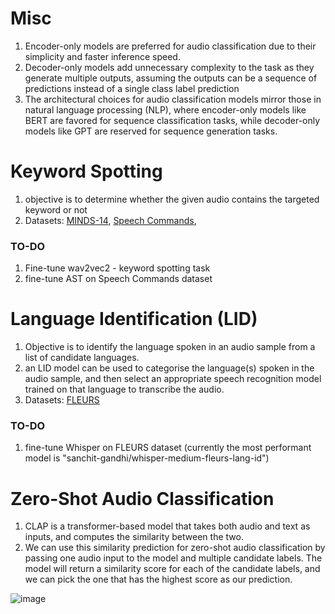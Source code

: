 # Misc

1. Encoder-only models are preferred for audio classification due to their simplicity and faster inference speed.
2. Decoder-only models add unnecessary complexity to the task as they generate multiple outputs, assuming the outputs can be a sequence of predictions instead of a single class label prediction
3. The architectural choices for audio classification models mirror those in natural language processing (NLP), where encoder-only models like BERT are favored for sequence classification tasks, while decoder-only models like GPT are reserved for sequence generation tasks.

# Keyword Spotting

1. objective is to determine whether the given audio contains the targeted keyword or not
2. Datasets: [MINDS-14](https://huggingface.co/datasets/PolyAI/minds14), [Speech Commands](https://huggingface.co/datasets/speech_commands), 

### TO-DO

1. Fine-tune wav2vec2 - keyword spotting task
2. fine-tune AST on Speech Commands dataset

# Language Identification (LID)

1. Objective is to identify the language spoken in an audio sample from a list of candidate languages.
2. an LID model can be used to categorise the language(s) spoken in the audio sample, and then select an appropriate speech recognition model trained on that language to transcribe the audio.
3. Datasets: [FLEURS](https://huggingface.co/datasets/google/fleurs)

### TO-DO

1. fine-tune Whisper on FLEURS dataset (currently the most performant model is "sanchit-gandhi/whisper-medium-fleurs-lang-id")

# Zero-Shot Audio Classification

1. CLAP is a transformer-based model that takes both audio and text as inputs, and computes the similarity between the two.
2. We can use this similarity prediction for zero-shot audio classification by passing one audio input to the model and multiple candidate labels. The model will return a similarity score for each of the candidate labels, and we can pick the one that has the highest score as our prediction.

![image](https://github.com/DrishtiShrrrma/huggingface-audio-course/assets/129742046/3e0ae895-0ddf-410f-a311-f4e3811bf1f4)





